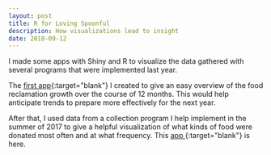 ```yaml
---
layout: post
title: R for Loving Spoonful
description: How visualizations lead to insight
date: 2018-09-12
---
```


I made some apps with Shiny and R to visualize the data gathered with several programs that were implemented last year.

The [first app](https://lovingspoonful.shinyapps.io/app1/){:target="blank"} I created to give an easy overview of the food reclamation growth over the course of 12 months. This would help anticipate trends to prepare more effectively for the next year.

After that, I used data from a collection program I help implement in the summer of 2017 to give a helpful visualization of what kinds of food were donated most often and at what frequency. This [app ](https://lovingspoonful.shinyapps.io/app2/){:target="blank"} is here.

